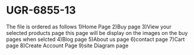 # UGR-6855-13
The file is ordered as follows 1)Home Page 
                               2)Buy page
                               3)View your selected products page this page will be display on the images on the buy pages when selcted
                               4)Blog page
                               5)About us page
                               6)contact page
                               7)Cart page
                               8)Create Account Page
                               9)site Diagram page
                               
